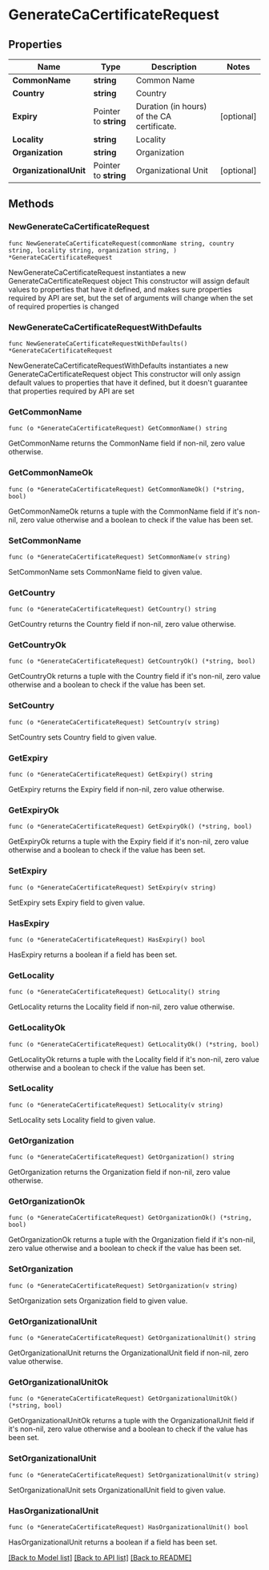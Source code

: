 # GenerateCaCertificateRequest

## Properties

Name | Type | Description | Notes
------------ | ------------- | ------------- | -------------
**CommonName** | **string** | Common Name | 
**Country** | **string** | Country | 
**Expiry** | Pointer to **string** | Duration (in hours) of the CA certificate. | [optional] 
**Locality** | **string** | Locality | 
**Organization** | **string** | Organization | 
**OrganizationalUnit** | Pointer to **string** | Organizational Unit | [optional] 

## Methods

### NewGenerateCaCertificateRequest

`func NewGenerateCaCertificateRequest(commonName string, country string, locality string, organization string, ) *GenerateCaCertificateRequest`

NewGenerateCaCertificateRequest instantiates a new GenerateCaCertificateRequest object
This constructor will assign default values to properties that have it defined,
and makes sure properties required by API are set, but the set of arguments
will change when the set of required properties is changed

### NewGenerateCaCertificateRequestWithDefaults

`func NewGenerateCaCertificateRequestWithDefaults() *GenerateCaCertificateRequest`

NewGenerateCaCertificateRequestWithDefaults instantiates a new GenerateCaCertificateRequest object
This constructor will only assign default values to properties that have it defined,
but it doesn't guarantee that properties required by API are set

### GetCommonName

`func (o *GenerateCaCertificateRequest) GetCommonName() string`

GetCommonName returns the CommonName field if non-nil, zero value otherwise.

### GetCommonNameOk

`func (o *GenerateCaCertificateRequest) GetCommonNameOk() (*string, bool)`

GetCommonNameOk returns a tuple with the CommonName field if it's non-nil, zero value otherwise
and a boolean to check if the value has been set.

### SetCommonName

`func (o *GenerateCaCertificateRequest) SetCommonName(v string)`

SetCommonName sets CommonName field to given value.


### GetCountry

`func (o *GenerateCaCertificateRequest) GetCountry() string`

GetCountry returns the Country field if non-nil, zero value otherwise.

### GetCountryOk

`func (o *GenerateCaCertificateRequest) GetCountryOk() (*string, bool)`

GetCountryOk returns a tuple with the Country field if it's non-nil, zero value otherwise
and a boolean to check if the value has been set.

### SetCountry

`func (o *GenerateCaCertificateRequest) SetCountry(v string)`

SetCountry sets Country field to given value.


### GetExpiry

`func (o *GenerateCaCertificateRequest) GetExpiry() string`

GetExpiry returns the Expiry field if non-nil, zero value otherwise.

### GetExpiryOk

`func (o *GenerateCaCertificateRequest) GetExpiryOk() (*string, bool)`

GetExpiryOk returns a tuple with the Expiry field if it's non-nil, zero value otherwise
and a boolean to check if the value has been set.

### SetExpiry

`func (o *GenerateCaCertificateRequest) SetExpiry(v string)`

SetExpiry sets Expiry field to given value.

### HasExpiry

`func (o *GenerateCaCertificateRequest) HasExpiry() bool`

HasExpiry returns a boolean if a field has been set.

### GetLocality

`func (o *GenerateCaCertificateRequest) GetLocality() string`

GetLocality returns the Locality field if non-nil, zero value otherwise.

### GetLocalityOk

`func (o *GenerateCaCertificateRequest) GetLocalityOk() (*string, bool)`

GetLocalityOk returns a tuple with the Locality field if it's non-nil, zero value otherwise
and a boolean to check if the value has been set.

### SetLocality

`func (o *GenerateCaCertificateRequest) SetLocality(v string)`

SetLocality sets Locality field to given value.


### GetOrganization

`func (o *GenerateCaCertificateRequest) GetOrganization() string`

GetOrganization returns the Organization field if non-nil, zero value otherwise.

### GetOrganizationOk

`func (o *GenerateCaCertificateRequest) GetOrganizationOk() (*string, bool)`

GetOrganizationOk returns a tuple with the Organization field if it's non-nil, zero value otherwise
and a boolean to check if the value has been set.

### SetOrganization

`func (o *GenerateCaCertificateRequest) SetOrganization(v string)`

SetOrganization sets Organization field to given value.


### GetOrganizationalUnit

`func (o *GenerateCaCertificateRequest) GetOrganizationalUnit() string`

GetOrganizationalUnit returns the OrganizationalUnit field if non-nil, zero value otherwise.

### GetOrganizationalUnitOk

`func (o *GenerateCaCertificateRequest) GetOrganizationalUnitOk() (*string, bool)`

GetOrganizationalUnitOk returns a tuple with the OrganizationalUnit field if it's non-nil, zero value otherwise
and a boolean to check if the value has been set.

### SetOrganizationalUnit

`func (o *GenerateCaCertificateRequest) SetOrganizationalUnit(v string)`

SetOrganizationalUnit sets OrganizationalUnit field to given value.

### HasOrganizationalUnit

`func (o *GenerateCaCertificateRequest) HasOrganizationalUnit() bool`

HasOrganizationalUnit returns a boolean if a field has been set.


[[Back to Model list]](../README.md#documentation-for-models) [[Back to API list]](../README.md#documentation-for-api-endpoints) [[Back to README]](../README.md)


